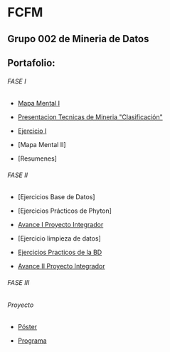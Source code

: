 # FCFM 
## Grupo 002 de Mineria de Datos
## Portafolio:

###### FASE I

* [Mapa Mental I](https://github.com/DaniMonsh/Mineria_Datos/blob/master/MapaMental_1_1563836.pdf)

* [Presentacion Tecnicas de Mineria "Clasificación"](https://github.com/kevingonzalez1805425/Mineria-de-Datos-02/blob/master/Presentacion_Clasificacion__02.pdf)

* [Ejercicio I](https://github.com/kevingonzalez1805425/Mineria-de-Datos-02/blob/master/Ejercicios_1.pdf)

* [Mapa Mental II]

* [Resumenes]

###### FASE II

* [Ejercicios Base de Datos]

* [Ejercicios Prácticos de Phyton]

* [Avance I Proyecto Integrador](https://github.com/FernandoGonzalezC/MineriadeDatos/blob/master/Avance1-PIA_Equipo11_002.pdf)

* [Ejercicio limpieza de datos]

* [Ejercicios Practicos de la BD](https://github.com/FernandoGonzalezC/MineriadeDatos/blob/master/EjerciciosPythonMineriadeDatos_Equipo11_002.ipynb)

* [Avance II Proyecto Integrador](https://github.com/AlfonLLM/Mineria_de_Datos/blob/master/AvancePIA_II_Gpo002_Equipo11.ipynb)

###### FASE III

###### Proyecto

* [Póster]()

* [Programa](https://github.com/AlfonLLM/Mineria_de_Datos/blob/master/ClasificacionHongos_PIA_MineriaDatos.ipynb)
